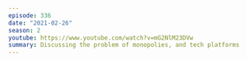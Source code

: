 ```yaml
---
episode: 336
date: "2021-02-26"
season: 2
youtube: https://www.youtube.com/watch?v=mG2NlM23DVw
summary: Discussing the problem of monopolies, and tech platforms
---
```

